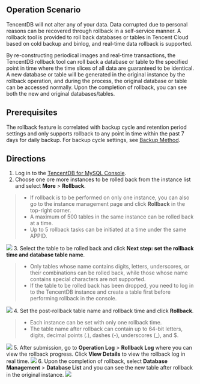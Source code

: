 ## Operation Scenario
TencentDB will not alter any of your data. Data corrupted due to personal reasons can be recovered through rollback in a self-service manner. A rollback tool is provided to roll back databases or tables in Tencent Cloud based on cold backup and binlog, and real-time data rollback is supported.

By re-constructing periodical images and real-time transactions, the TencentDB rollback tool can roll back a database or table to the specified point in time where the time slices of all data are guaranteed to be identical. A new database or table will be generated in the original instance by the rollback operation, and during the process, the original database or table can be accessed normally. Upon the completion of rollback, you can see both the new and original databases/tables.

## Prerequisites
The rollback feature is correlated with backup cycle and retention period settings and only supports rollback to any point in time within the past 7 days for daily backup. For backup cycle settings, see [Backup Method](https://intl.cloud.tencent.com/document/product/236/7513).

## Directions
1. Log in to the [TencentDB for MySQL Console](https://console.cloud.tencent.com/cdb).
2. Choose one ore more instances to be rolled back from the instance list and select **More** > **Rollback**.
>
>- If rollback is to be performed on only one instance, you can also go to the instance management page and click **Rollback** in the top-right corner.
>- A maximum of 500 tables in the same instance can be rolled back at a time.
>- Up to 5 rollback tasks can be initiated at a time under the same APPID.
>
![](https://main.qcloudimg.com/raw/6a5026a8986f23b87f5fc0b9fcdd994f.png)
3. Select the table to be rolled back and click **Next step: set the rollback time and database table name**.
>
>- Only tables whose name contains digits, letters, underscores, or their combinations can be rolled back, while those whose name contains special characters are not supported.
>- If the table to be rolled back has been dropped, you need to log in to the TencentDB instance and create a table first before performing rollback in the console.
>
![](https://main.qcloudimg.com/raw/e9e0b303af7eca451aae769cff394d64.png)
4. Set the post-rollback table name and rollback time and click **Rollback**.
>
>- Each instance can be set with only one rollback time.
>- The table name after rollback can contain up to 64-bit letters, digits, decimal points (.), dashes (-), underscores (_), and $.
>
![](https://main.qcloudimg.com/raw/af1ba4c4c756688df0054d80d93462e3.png)
5. After submission, go to **Operation Log** > **Rollback Log** where you can view the rollback progress. Click **View Details** to view the rollback log in real time.
![](https://main.qcloudimg.com/raw/a49e8537328cad0df7d0039ea089c7e3.png)
6. Upon the completion of rollback, select **Database Management** > **Database List** and you can see the new table after rollback in the original instance.
![](https://main.qcloudimg.com/raw/823012d8e76bcb28a09d246579fcc969.png)

